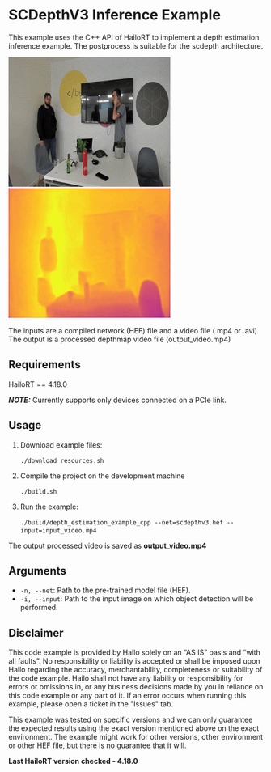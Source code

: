 **SCDepthV3 Inference Example**
======================================

This example uses the C++ API of HailoRT to implement a depth estimation inference example. The postprocess is suitable for the scdepth architecture.

![input example](./input.gif)
![output example](./output.gif)

The inputs are a compiled network (HEF) file and
a video file (.mp4 or .avi)
The output is a processed depthmap video file (output_video.mp4)

Requirements
------------
HailoRT == 4.18.0

**_NOTE:_** Currently supports only devices connected on a PCIe link.

Usage
-----
1. Download example files:
	```shell script
    ./download_resources.sh 
    ```
2. Compile the project on the development machine  
	```shell script
    ./build.sh
    ```
3. Run the example:

	```shell script
    ./build/depth_estimation_example_cpp --net=scdepthv3.hef --input=input_video.mp4
    ```

The output processed video is saved as **output_video.mp4**

Arguments
---------

- ``-n, --net``: Path to the pre-trained model file (HEF).
- ``-i, --input``: Path to the input image on which object detection will be performed.


Disclaimer
----------
This code example is provided by Hailo solely on an “AS IS” basis and “with all faults”. No responsibility or liability is accepted or shall be imposed upon Hailo regarding the accuracy, merchantability, completeness or suitability of the code example. Hailo shall not have any liability or responsibility for errors or omissions in, or any business decisions made by you in reliance on this code example or any part of it. If an error occurs when running this example, please open a ticket in the "Issues" tab.

This example was tested on specific versions and we can only guarantee the expected results using the exact version mentioned above on the exact environment. The example might work for other versions, other environment or other HEF file, but there is no guarantee that it will.

**Last HailoRT version checked - 4.18.0**
